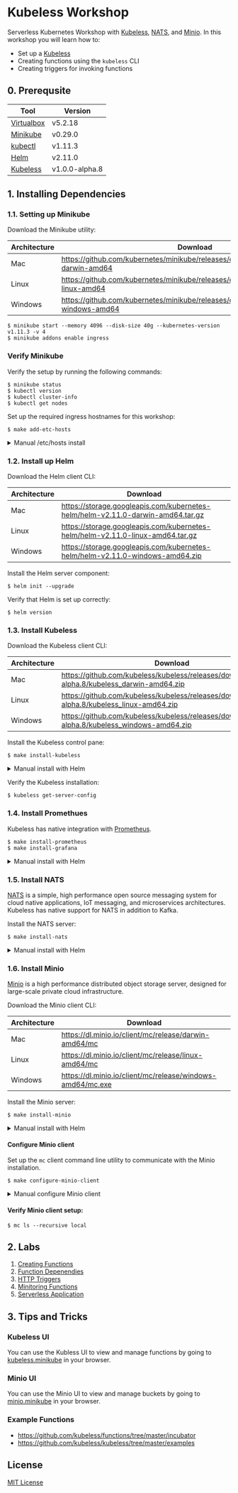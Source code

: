 # Kubeless Workshop

Serverless Kubernetes Workshop with [Kubeless][kubeless], [NATS][nats], and
[Minio][minio]. In this workshop you will learn how to:

* Set up a [Kubeless][kubeless]
* Creating functions using the `kubeless` CLI
* Creating triggers for invoking functions

[kubeless]: https://kubeless.io
[nats]: https://nats.io
[minio]: https://minio.io

## 0. Prerequsite

| Tool                        | Version        |
|-----------------------------|----------------|
| [Virtualbox][virtualbox-dl] | v5.2.18        |
| [Minikube][minikube-dl]     | v0.29.0        |
| [kubectl][kubectl-dl]       | v1.11.3        |
| [Helm][helm-dl]             | v2.11.0        |
| [Kubeless][kubeless-dl]     | v1.0.0-alpha.8 |

[virtualbox-dl]: https://www.virtualbox.org/wiki/Downloads
[minikube-dl]: https://github.com/kubernetes/minikube/releases
[kubectl-dl]: https://github.com/kubernetes/kubernetes/releases
[helm-dl]: https://github.com/helm/helm/releases
[kubeless-dl]: https://github.com/kubeless/kubeless/releases

## 1. Installing Dependencies

### 1.1. Setting up Minikube

Download the Minikube utility:

| Architecture | Download                                                                                |
|--------------|-----------------------------------------------------------------------------------------|
| Mac          | https://github.com/kubernetes/minikube/releases/download/v0.29.0/minikube-darwin-amd64  |
| Linux        | https://github.com/kubernetes/minikube/releases/download/v0.29.0/minikube-linux-amd64   |
| Windows      | https://github.com/kubernetes/minikube/releases/download/v0.29.0/minikube-windows-amd64 |

```shell
$ minikube start --memory 4096 --disk-size 40g --kubernetes-version v1.11.3 -v 4
$ minikube addons enable ingress
```
### Verify Minikube

Verify the setup by running the following commands:

```shell
$ minikube status
$ kubectl version
$ kubectl cluster-info
$ kubectl get nodes
```

Set up the required ingress hostnames for this workshop:

```
$ make add-etc-hosts
```

<details>
 <summary>Manual /etc/hosts install</summary>

```shell
$ export MINIKUBE_IP=$(minikube ip)
$ sudo sh -c "echo \"\n\" >> /etc/hosts"
$ sudo sh -c "echo \"$MINIKUBE_IP  minio.minikube\" >> /etc/hosts"
$ sudo sh -c "echo \"$MINIKUBE_IP  nats.minikube\" >> /etc/hosts"
$ sudo sh -c "echo \"$MINIKUBE_IP  kubeless.minikube\" >> /etc/hosts"
$ sudo sh -c "echo \"$MINIKUBE_IP  promethues.minikube\" >> /etc/hosts"
$ sudo sh -c "echo \"$MINIKUBE_IP  grafana.minikube\" >> /etc/hosts"
$ sudo sh -c "echo \"$MINIKUBE_IP  function-python.minikube\" >> /etc/hosts"
$ sudo sh -c "echo \"$MINIKUBE_IP  function-node.minikube\" >> /etc/hosts"
```
</details>

### 1.2. Install up Helm

Download the Helm client CLI:

| Architecture | Download                                                                        |
|--------------|---------------------------------------------------------------------------------|
| Mac          | https://storage.googleapis.com/kubernetes-helm/helm-v2.11.0-darwin-amd64.tar.gz |
| Linux        | https://storage.googleapis.com/kubernetes-helm/helm-v2.11.0-linux-amd64.tar.gz  |
| Windows      | https://storage.googleapis.com/kubernetes-helm/helm-v2.11.0-windows-amd64.zip   |

Install the Helm server component:

```shell
$ helm init --upgrade
```

Verify that Helm is set up correctly:

```shell
$ helm version
```

### 1.3. Install Kubeless

Download the Kubeless client CLI:

| Architecture | Download                                                                                         |
|--------------|--------------------------------------------------------------------------------------------------|
| Mac          | https://github.com/kubeless/kubeless/releases/download/v1.0.0-alpha.8/kubeless_darwin-amd64.zip  |
| Linux        | https://github.com/kubeless/kubeless/releases/download/v1.0.0-alpha.8/kubeless_linux-amd64.zip   |
| Windows      | https://github.com/kubeless/kubeless/releases/download/v1.0.0-alpha.8/kubeless_windows-amd64.zip |

Install the Kubeless control pane:

```shell
$ make install-kubeless
```

<details>
 <summary>Manual install with Helm</summary>

```shell
$ helm upgrade kubeless ./charts/kubeless \
  --namespace kubeless \
  --values config/kubeless.yaml \
  --install \
  --wait \
  --timeout 600 \
  --force
```
</details>

Verify the Kubeless installation:

```shell
$ kubeless get-server-config
```

### 1.4. Install Promethues

Kubeless has native integration with [Prometheus][promethues].

```
$ make install-prometheus
$ make install-grafana
```

<details>
 <summary>Manual install with Helm</summary>

```shell
$ export MINIKUBE_IP=$(minikube ip)

$ helm upgrade prometheus stable/prometheus \
  --version 7.2.0 \
  --namespace monitoring \
  --values config/prometheus.yaml \
  --set server.ingress.hosts[1]=prometheus.${MINIKUBE_IP}.nip.io \
  --install \
  --wait \
  --timeout 600 \
  --force

$ helm upgrade grafana stable/grafana \
  --version 1.16.0 \
  --namespace monitoring \
  --values config/grafana.yaml \
  --set ingress.hosts[1]=grafana.${MINIKUBE_IP}.nip.io \
  --install \
  --wait \
  --timeout 600 \
  --force
```
</details>

[promethues]: https://promethues.io

### 1.5. Install NATS

[NATS](https://nats.io) is a simple, high performance open source messaging
system for cloud native applications, IoT messaging, and microservices
architectures. Kubeless has native support for NATS in addition to Kafka.

Install the NATS server:

```shell
$ make install-nats
```

<details>
 <summary>Manual install with Helm</summary>

```shell
$ helm upgrade nats stable/nats \
  --namespace nats \
  --values config/nats.yaml \
  --install \
  --wait \
  --timeout 600 \
  --force
```
</details>

### 1.6. Install Minio

[Minio](https://minio.io) is a high performance distributed object storage
server, designed for large-scale private cloud infrastructure.

Download the Minio client CLI:

| Architecture | Download                                                   |
|--------------|------------------------------------------------------------|
| Mac          | https://dl.minio.io/client/mc/release/darwin-amd64/mc      |
| Linux        | https://dl.minio.io/client/mc/release/linux-amd64/mc       |
| Windows      | https://dl.minio.io/client/mc/release/windows-amd64/mc.exe |

Install the Minio server:

```shell
$ make install-minio
```

<details>
 <summary>Manual install with Helm</summary>

```shell
$ helm upgrade minio stable/minio \
  --namespace minio \
  --values config/minio.yaml \
  --install \
  --wait \
  --timeout 600 \
  --force
```
</details>

#### Configure Minio client

Set up the `mc` client command line utility to communicate with the Minio
installation.

```shell
$ make configure-minio-client
```

<details>
 <summary>Manual configure Minio client</summary>

```shell
$ export MINIKUBE_IP=$(minikube ip)
$ mc config host add local \
  http://${MINIKUBE_IP}:30900 \
  AKIAIOSFODNN7EXAMPLE \
  wJalrXUtnFEMI/K7MDENG/bPxRfiCYEXAMPLEKEY \
  --api "S3v4" \
  --lookup "path"
```
</details>

#### Verify Minio client setup:

```shell
$ mc ls --recursive local
```

## 2. Labs

1. [Creating Functions](./labs/1-functions#readme)
1. [Function Depenendies](./labs/2-dependencies#readme)
1. [HTTP Triggers](./labs/3-http-triggers#readme)
1. [Minitoring Functions](./labs/4-monitoring#readme)
1. [Serverless Application](./labs/9-serverless#readme)

## 3. Tips and Tricks

### Kubeless UI

You can use the Kubless UI to view and manage functions by going to
[kubeless.minikube][kubeless-minikube] in your browser.

[kubeless-minikube]: http://kubeless.minikube

### Minio UI

You can use the Minio UI to view and manage buckets by going to
[minio.minikube][minio-minikube] in your browser.

[minio-minikube]: http://minio.minikube

### Example Functions

* https://github.com/kubeless/functions/tree/master/incubator
* https://github.com/kubeless/kubeless/tree/master/examples

## License

[MIT License](./LICENSE)
